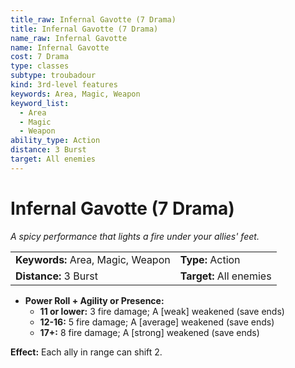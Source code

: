 ```yaml
---
title_raw: Infernal Gavotte (7 Drama)
title: Infernal Gavotte (7 Drama)
name_raw: Infernal Gavotte
name: Infernal Gavotte
cost: 7 Drama
type: classes
subtype: troubadour
kind: 3rd-level features
keywords: Area, Magic, Weapon
keyword_list:
  - Area
  - Magic
  - Weapon
ability_type: Action
distance: 3 Burst
target: All enemies
---
```


# Infernal Gavotte (7 Drama)

*A spicy performance that lights a fire under your allies' feet.*

|                                   |                         |
| :-------------------------------- | :---------------------- |
| **Keywords:** Area, Magic, Weapon | **Type:** Action        |
| **Distance:** 3 Burst             | **Target:** All enemies |

- **Power Roll + Agility or Presence:**
    - **11 or lower:** 3 fire damage; A \[weak\] weakened (save ends)
    - **12-16:** 5 fire damage; A \[average\] weakened (save ends)
    - **17+:** 8 fire damage; A \[strong\] weakened (save ends)

**Effect:** Each ally in range can shift 2.
